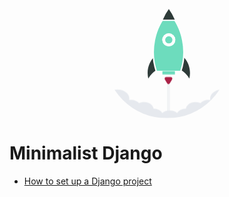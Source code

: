 <style>
.exhaust__line {
  animation: thrust 70ms infinite ease-in-out alternate;
}

.smoke {
  animation: smoke .1s infinite ease-in-out alternate;
}

@keyframes smoke {
  0% {
    transform: translate3d(-5px, 0, 0);
  }
  100% {
    transform: translate3d(5px, 0, 0);
  }
}

.flame {
  animation: burnInner2 .1s infinite ease-in-out alternate;
}

@keyframes burnInner2 {
  0% {
    transform: translate3d(0, 0, 0);
  }
  100% {
    transform: translate3d(0, 3px, 0);
  }
}

@keyframes thrust {
  0% {
    opacity: 1;
  }
  100% {
    opacity: .5;
  }
}

@media (prefers-reduced-motion: reduce) {
  .exhaust__line,
  .smoke,
  .flame {
    animation: none;
  }
}
</style>

<div style="height: 200px; width: 200px; border-radius: 100%; overflow: hidden; margin: 0 auto">
  <svg xmlns="http://www.w3.org/2000/svg" class="figure" viewBox="100 -35 300 300" aria-hidden="true">
    <path d="M305.2 156.6c0 4.6-.5 9-1.6 13.2-2.5-4.4-5.6-8.4-9.2-12-4.6-4.6-10-8.4-16-11.2 2.8-11.2 4.5-22.9 5-34.6 1.8 1.4 3.5 2.9 5 4.5 10.5 10.3 16.8 24.5 16.8 40.1zm-75-10c-6 2.8-11.4 6.6-16 11.2-3.5 3.6-6.6 7.6-9.1 12-1-4.3-1.6-8.7-1.6-13.2 0-15.7 6.3-29.9 16.6-40.1 1.6-1.6 3.3-3.1 5.1-4.5.6 11.8 2.2 23.4 5 34.6z" fill="#2E3B39" fill-rule="nonzero"></path>
    <path d="M282.981 152.6c16.125-48.1 6.375-104-29.25-142.6-35.625 38.5-45.25 94.5-29.25 142.6h58.5z" stroke="#FFF" stroke-width="3.396" fill="#6DDCBD"></path>
    <path d="M271 29.7c-4.4-10.6-9.9-20.6-16.6-29.7-6.7 9-12.2 19-16.6 29.7H271z" stroke="#FFF" stroke-width="3" fill="#2E3B39"></path>
    <circle fill="#FFF" cx="254.3" cy="76.8" r="15.5"></circle>
    <circle stroke="#FFF" stroke-width="7" fill="#6DDCBD" cx="254.3" cy="76.8" r="12.2"></circle>
    <path class="smoke" d="M507.812 234.24c0-2.16-.632-4.32-1.58-6.24-3.318-6.72-11.85-11.52-21.804-11.52-1.106 0-2.212.12-3.318.24-.474-11.52-12.956-20.76-28.282-20.76-3.318 0-6.636.48-9.638 1.32-4.74-6.72-14.062-11.28-24.806-11.28-.79 0-1.58 0-2.37.12-.79 0-1.58-.12-2.37-.12-10.744 0-20.066 4.56-24.806 11.28a35.326 35.326 0 00-9.638-1.32c-15.642 0-28.282 9.6-28.282 21.48 0 1.32.158 2.76.474 3.96a26.09 26.09 0 00-4.424-.36c-8.058 0-15.01 3.12-19.118 7.8-3.476-1.68-7.742-2.76-12.324-2.76-12.008 0-21.804 7.08-22.752 15.96h-.158c-9.322 0-17.38 4.32-20.856 10.44-4.108-3.6-10.27-6-17.222-6h-1.264c-6.794 0-12.956 2.28-17.222 6-3.476-6.12-11.534-10.44-20.856-10.44h-.158c-.948-9-10.744-15.96-22.752-15.96-4.582 0-8.69.96-12.324 2.76-4.108-4.68-11.06-7.8-19.118-7.8-1.422 0-3.002.12-4.424.36.316-1.32.474-2.64.474-3.96 0-11.88-12.64-21.48-28.282-21.48-3.318 0-6.636.48-9.638 1.32-4.74-6.72-14.062-11.28-24.806-11.28-.79 0-1.58 0-2.37.12-.79 0-1.58-.12-2.37-.12-10.744 0-20.066 4.56-24.806 11.28a35.326 35.326 0 00-9.638-1.32c-15.326 0-27.808 9.24-28.282 20.76-1.106-.12-2.212-.24-3.318-.24-9.954 0-18.486 4.8-21.804 11.52-.948 1.92-1.58 4.08-1.58 6.24 0 4.8 2.528 9.12 6.636 12.36-.79 1.44-1.264 3.12-1.264 4.8 0 7.2 7.742 13.08 17.222 13.08h462.15c9.48 0 17.222-5.88 17.222-13.08 0-1.68-.474-3.36-1.264-4.8 4.582-3.24 7.11-7.56 7.11-12.36z" fill="#E6E9EE"></path>
    <path fill="#6DDCBD" d="M239 152h30v8h-30z"></path>
    <path class="exhaust__line" fill="#E6E9EE" d="M250 172h7v90h-7z"></path>
    <path class="flame" d="M250.27 178.834l-5.32-8.93s-2.47-5.7 3.458-6.118h10.26s6.232.266 3.306 6.194l-5.244 8.93s-3.23 4.37-6.46 0v-.076z" fill="#AA2247"></path>
  </svg>
</div>

# Minimalist Django

* [How to set up a Django project](pages/create-a-django-project.md)
